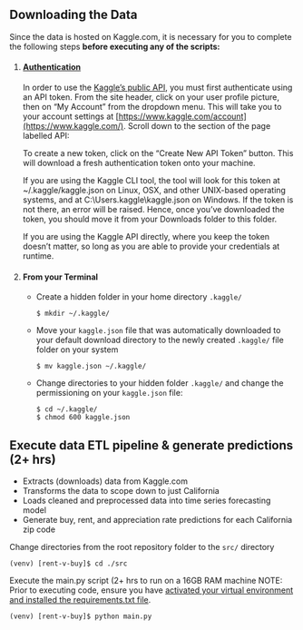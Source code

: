 ## Downloading the Data

Since the data is hosted on Kaggle.com, it is necessary for you to complete the following steps **before executing any of the scripts:**

1. #### [Authentication](https://www.kaggle.com/docs/api)

   In order to use the [Kaggle’s public API](https://github.com/Kaggle/kaggle-api#api-credentials), you must first authenticate using an API token. From the site header, click on your user profile picture, then on “My Account” from the dropdown menu. This will take you to your account settings at [https://www.kaggle.com/account](https://www.kaggle.com/). Scroll down to the section of the page labelled API:

   To create a new token, click on the “Create New API Token” button. This will download a fresh authentication token onto your machine.

   If you are using the Kaggle CLI tool, the tool will look for this token at ~/.kaggle/kaggle.json on Linux, OSX, and other UNIX-based operating systems, and at C:\Users<Windows-username>.kaggle\kaggle.json on Windows. If the token is not there, an error will be raised. Hence, once you’ve downloaded the token, you should move it from your Downloads folder to this folder.

   If you are using the Kaggle API directly, where you keep the token doesn’t matter, so long as you are able to provide your credentials at runtime.

2. #### **From your Terminal**

   * Create a hidden folder in your home directory `.kaggle/`

     ```
     $ mkdir ~/.kaggle/
     ```

   * Move your `kaggle.json` file that was automatically downloaded to your default download directory to the newly created `.kaggle/` file folder on your system

     ```
     $ mv kaggle.json ~/.kaggle/
     ```

   * Change directories to your hidden folder `.kaggle/` and change the permissioning on your `kaggle.json` file:

     ```
     $ cd ~/.kaggle/
     $ chmod 600 kaggle.json
     ```

## Execute data ETL pipeline & generate predictions (2+ hrs)
* Extracts (downloads) data from Kaggle.com
* Transforms the data to scope down to just California
* Loads cleaned and preprocessed data into time series forecasting model
* Generate buy, rent, and appreciation rate predictions for each California zip code

Change directories from the root repository folder to the `src/` directory
```
(venv) [rent-v-buy]$ cd ./src
```

Execute the main.py script (2+ hrs to run on a 16GB RAM machine
NOTE: Prior to executing code, ensure you have [activated your virtual environment and installed the requirements.txt file](https://github.com/rage-against-the-machine-learning/rent-v-buy/blob/master/README.md).
```
(venv) [rent-v-buy]$ python main.py
```
